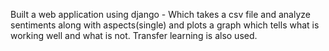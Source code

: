 Built a web application using django - Which takes a csv file and analyze sentiments along with aspects(single) and plots a graph which tells what is working well and what is not. Transfer learning is also used.

